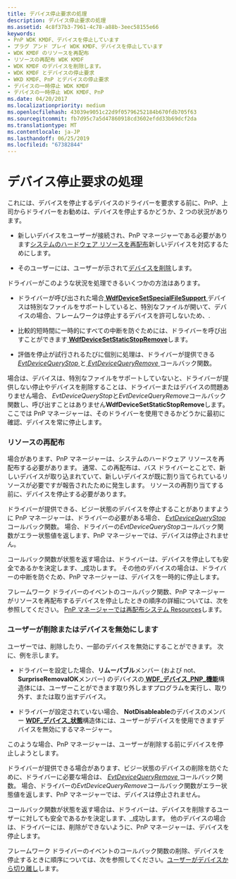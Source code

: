 ```yaml
---
title: デバイス停止要求の処理
description: デバイス停止要求の処理
ms.assetid: 4c8f37b3-7961-4c78-a88b-3eec58155e66
keywords:
- PnP WDK KMDF、デバイスを停止しています
- プラグ アンド プレイ WDK KMDF、デバイスを停止しています
- WDK KMDF のリソースを再配布
- リソースの再配布 WDK KMDF
- WDK KMDF のデバイスを削除します。
- WDK KMDF とデバイスの停止要求
- WKD KMDF、PnP とデバイスの停止要求
- デバイスの一時停止 WDK KMDF
- デバイスの一時停止 WDK KMDF、PnP
ms.date: 04/20/2017
ms.localizationpriority: medium
ms.openlocfilehash: 43039e9051c22d9f05796252184b670fdb705f63
ms.sourcegitcommit: fb7d95c7a5d47860918cd3602efdd33b69dcf2da
ms.translationtype: MT
ms.contentlocale: ja-JP
ms.lasthandoff: 06/25/2019
ms.locfileid: "67382844"
---
```

# <a name="handling-requests-to-stop-a-device"></a>デバイス停止要求の処理


これには、デバイスを停止するデバイスのドライバーを要求する前に、PnP、上司からドライバーをお勧めは、デバイスを停止するかどうか、2 つの状況があります。

-   新しいデバイスをユーザーが接続され、PnP マネージャーである必要があります[システムのハードウェア リソースを再配布](#redistributing-resources)新しいデバイスを対応するためにします。

-   そのユーザーには、ユーザーが示されて[デバイスを削除](#a-user-removes-or-disables-a-device)します。

ドライバーがこのような状況を処理できるいくつかの方法はあります。

-   ドライバーが呼び出された場合[ **WdfDeviceSetSpecialFileSupport** ](https://docs.microsoft.com/windows-hardware/drivers/ddi/content/wdfdevice/nf-wdfdevice-wdfdevicesetspecialfilesupport)デバイスは特別なファイルをサポートしていると、特別なファイルが開いて、デバイスの場合、フレームワークは停止するデバイスを許可しないため、.

-   比較的短時間に一時的にすべての中断を防ぐためには、ドライバーを呼び出すことができます[ **WdfDeviceSetStaticStopRemove**](https://docs.microsoft.com/windows-hardware/drivers/ddi/content/wdfdevice/nf-wdfdevice-wdfdevicesetstaticstopremove)します。

-   評価を停止が試行されるたびに個別に処理は、ドライバーが提供できる[ *EvtDeviceQueryStop* ](https://docs.microsoft.com/windows-hardware/drivers/ddi/content/wdfdevice/nc-wdfdevice-evt_wdf_device_query_stop)と[ *EvtDeviceQueryRemove* ](https://docs.microsoft.com/windows-hardware/drivers/ddi/content/wdfdevice/nc-wdfdevice-evt_wdf_device_query_remove)コールバック関数。

場合は、デバイスは、特別なファイルをサポートしていないと、ドライバーが提供しない停止やデバイスを削除することは、ドライバーまたはデバイスの問題ありません場合、 *EvtDeviceQueryStop*と*EvtDeviceQueryRemove*コールバック関数し、呼び出すことはありません**WdfDeviceSetStaticStopRemove**します。 ここでは PnP マネージャーは、そのドライバーを使用できるかどうかに最初に確認、デバイスを常に停止します。

### <a href="" id="redistributing-resources"></a> リソースの再配布

場合があります、PnP マネージャーは、システムのハードウェア リソースを再配布する必要があります。 通常、この再配布は、バス ドライバーとことで、新しいデバイスが取り込まれていて、新しいデバイスが既に割り当てられているリソースが必要ですが報告されたために発生します。 リソースの再割り当てする前に、デバイスを停止する必要があります。

ドライバーが提供できる、ビジー状態のデバイスを停止することがありますように PnP マネージャーは、ドライバーの必要がある場合、 [ *EvtDeviceQueryStop* ](https://docs.microsoft.com/windows-hardware/drivers/ddi/content/wdfdevice/nc-wdfdevice-evt_wdf_device_query_stop)コールバック関数。 場合、ドライバーの*EvtDeviceQueryStop*コールバック関数がエラー状態値を返します、PnP マネージャーでは、デバイスは停止されません。

コールバック関数が状態を返す場合は、ドライバーは、デバイスを停止しても安全であるかを決定します、\_成功します。 その他のデバイスの場合は、ドライバーの中断を防ぐため、PnP マネージャーは、デバイスを一時的に停止します。

フレームワーク ドライバーのイベントのコールバック関数、PnP マネージャーがリソースを再配布するデバイスを停止したときの順序の詳細については、次を参照してください。 [PnP マネージャーでは再配布システム Resources](the-pnp-manager-redistributes-system-resources.md)します。

### <a href="" id="a-user-removes-or-disables-a-device"></a> ユーザーが削除またはデバイスを無効にします

ユーザーでは、削除したり、一部のデバイスを無効にすることができます。 次に、例を示します。

-   ドライバーを設定した場合、**リムーバブル**メンバー (および not、 **SurpriseRemovalOK**メンバー) のデバイスの[ **WDF\_デバイス\_PNP\_機能**](https://docs.microsoft.com/windows-hardware/drivers/ddi/content/wdfdevice/ns-wdfdevice-_wdf_device_pnp_capabilities)構造体には、ユーザーことができます取り外しますプログラムを実行し、取り外す、または取り出すデバイス。

-   ドライバーが設定されていない場合、 **NotDisableable**のデバイスのメンバー [ **WDF\_デバイス\_状態**](https://docs.microsoft.com/windows-hardware/drivers/ddi/content/wdfdevice/ns-wdfdevice-_wdf_device_state)構造体には、ユーザーがデバイスを使用できますデバイスを無効にするマネージャー。

このような場合、PnP マネージャーは、ユーザーが削除する前にデバイスを停止しようとします。

ドライバーが提供できる場合があります、ビジー状態のデバイスの削除を防ぐために、ドライバーに必要な場合は、 [ *EvtDeviceQueryRemove* ](https://docs.microsoft.com/windows-hardware/drivers/ddi/content/wdfdevice/nc-wdfdevice-evt_wdf_device_query_remove)コールバック関数。 場合、ドライバーの*EvtDeviceQueryRemove*コールバック関数がエラー状態値を返します、PnP マネージャーでは、デバイスは停止されません。

コールバック関数が状態を返す場合は、ドライバーは、デバイスを削除するユーザーに対しても安全であるかを決定します、\_成功します。 他のデバイスの場合は、ドライバーには、削除ができないように、PnP マネージャーは、デバイスを停止します。

フレームワーク ドライバーのイベントのコールバック関数の削除、デバイスを停止するときに順序については、次を参照してください。[ユーザーがデバイスから切り離し](a-user-unplugs-a-device.md)します。

 

 






